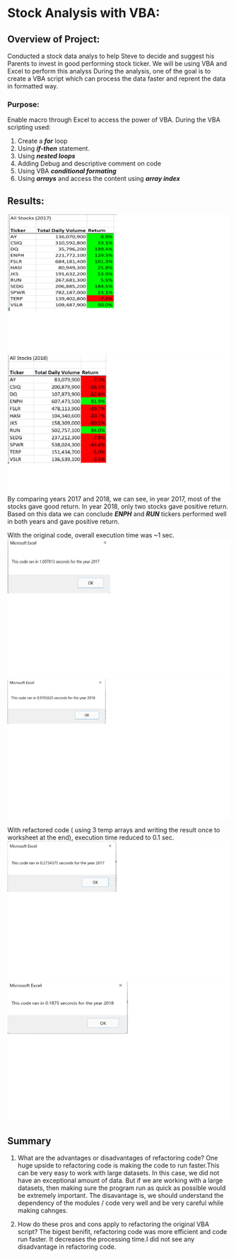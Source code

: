 # Stock Analysis with VBA:
## Overview of Project:
Conducted a stock data analys to help Steve to decide and suggest his Parents to invest in good performing stock ticker. We will be using VBA and Excel to perform this analyss
During the analysis, one of the goal is to create a VBA script which can process the data faster and reprent the data in formatted way.

### Purpose:
 Enable macro through Excel to access the power of VBA. During the VBA scripting used:
  1. Create a ***for*** loop
  2. Using ***if-then*** statement.
  3. Using ***nested loops***
  4. Adding Debug and descriptive comment on code
  5. Using VBA ***conditional formating***
  6. Using ***arrays*** and access the content using ***array index*** 


## Results:
 ![All Stocks (2017)](/Resources/VBA_Challenge_2017.png)
 ![All Stocks (2018)](/Resources/VBA_Challenge_2018.png)
By comparing years 2017 and 2018, we can see, in year 2017, most of the stocks gave good return. In year 2018, only two stocks gave positive return. Based on this data we can conclude ***ENPH*** and ***RUN*** tickers performed well in both years and gave positive return.

With the original code, overall execution time was ~1 sec. 
 ![All Stock(2017) without Refactor](/Resources/VBA_Challenge_2017_Runtime_before_refactor.png)
 ![All Stock(2018) without Refactor](/Resources/VBA_Challenge_2018_Runtime_before_refactor.png)

With refactored code ( using 3 temp arrays and writing the result once to worksheet at the end), execution time reduced to 0.1 sec. 
 ![All Stock(2017) with Refactor](/Resources/VBA_Challenge_2017_Runtime.png)
 ![All Stock(2018) with Refactor](/Resources/VBA_Challenge_2018_Runtime.png)

## Summary


1. What are the advantages or disadvantages of refactoring code?
 One huge upside to refactoring code is making the code to run faster.This can be very easy to work with large datasets. In this case, we did not have an 
exceptional amount of data. But if we are working with a large datasets, then  making sure the program run as quick as possible would be extremely important.
The disavantage is, we should understand the dependency of the modules / code very well and be very  careful while making cahnges. 

2. How do these pros and cons apply to refactoring the original VBA script?
The  bigest benifit, refactoring code was more efficient and code run faster. It decreases the processing time.I did not see any disadvantage in refactoring code.


